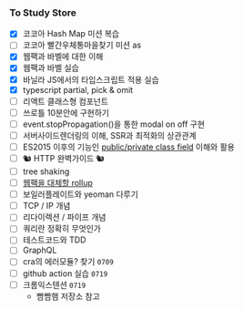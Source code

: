 ### To Study Store

- [x] 코코아 Hash Map 미션 복습
- [ ] 코코아 빨간우체통마을찾기 미션 as
- [x] 웹팩과 바벨에 대한 이해
- [x] 웹팩과 바벨 실습
- [x] 바닐라 JS에서의 타입스크립트 적용 실습
- [x] typescript partial, pick & omit
- [ ] 리액트 클래스형 컴포넌트
- [ ] 쓰로틀 10분안에 구현하기
- [ ] event.stopPropagation()을 통한 modal on off 구현
- [ ] 서버사이드렌더링의 이해, SSR과 최적화의 상관관계
- [ ] ES2015 이후의 기능인 [public/private class field](https://github.com/tc39/proposal-class-fields) 이해와 활용
- [ ] 🐿️ HTTP 완벽가이드 🐿️
- [ ] tree shaking
- [ ] [웹팩을 대체할 rollup](https://medium.com/naver-fe-platform/webpack%EC%97%90%EC%84%9C-rollup%EC%A0%84%ED%99%98%EA%B8%B0-137dc45cbc38)
- [ ] 보일러플레이트와 yeoman 다루기
- [ ] TCP / IP 개념
- [ ] 리다이렉션 / 파이프 개념
- [ ] 쿼리란 정확히 무엇인가
- [ ] 테스트코드와 TDD
- [ ] GraphQL
- [ ] cra의 에러모듈? 찾기 `0709`
- [ ] github action 실습 `0719`
- [ ] 크롬익스텐션 `0719`
  - 빰빰햄 저장소 참고